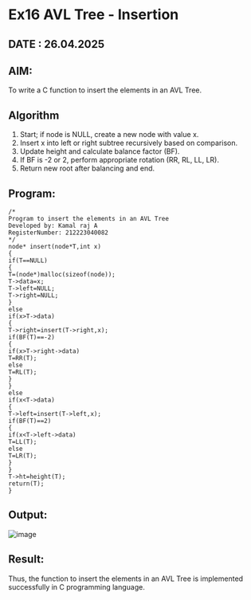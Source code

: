 # Ex16 AVL Tree - Insertion
## DATE : 26.04.2025
## AIM:
To write a C function to insert the elements in an AVL Tree.

## Algorithm
1. Start; if node is NULL, create a new node with value x.
2. Insert x into left or right subtree recursively based on comparison.
3. Update height and calculate balance factor (BF).
4. If BF is -2 or 2, perform appropriate rotation (RR, RL, LL, LR).
5. Return new root after balancing and end.

## Program:
```
/*
Program to insert the elements in an AVL Tree
Developed by: Kamal raj A 
RegisterNumber: 212223040082
*/
node* insert(node*T,int x)
{
if(T==NULL)
{
T=(node*)malloc(sizeof(node));
T->data=x;
T->left=NULL;
T->right=NULL;
}
else
if(x>T->data)
{
T->right=insert(T->right,x);
if(BF(T)==-2)
{
if(x>T->right->data)
T=RR(T);
else
T=RL(T);
}
}
else
if(x<T->data)
{
T->left=insert(T->left,x);
if(BF(T)==2)
{
if(x<T->left->data)
T=LL(T);
else
T=LR(T);
}
}
T->ht=height(T);
return(T);
}

```

## Output:

![image](https://github.com/user-attachments/assets/adee5ec8-c082-43db-bbf3-5c68e5e2eb44)


## Result:
Thus, the function to insert the elements in an AVL Tree is implemented successfully in C programming language.
